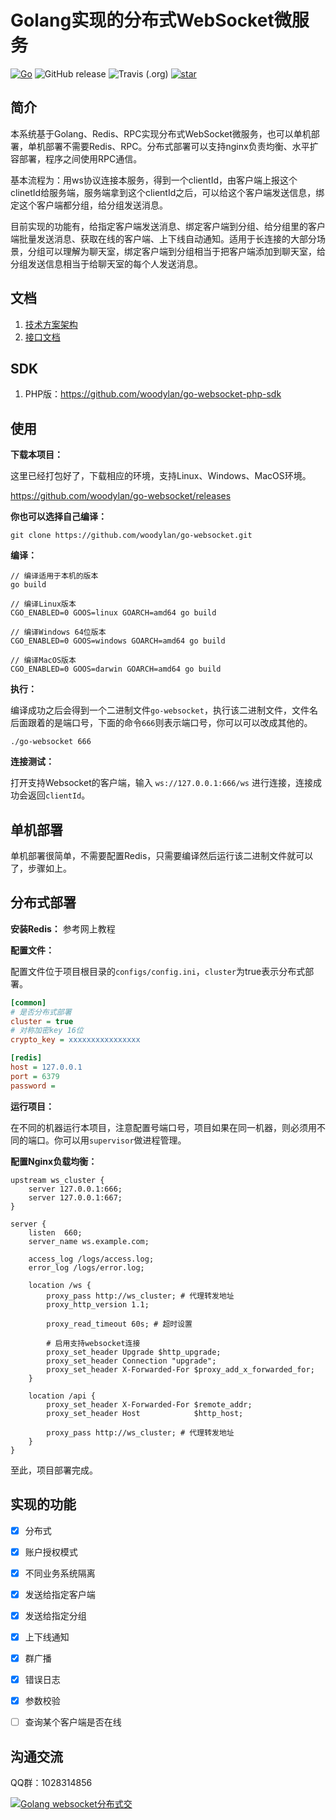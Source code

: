 # Golang实现的分布式WebSocket微服务

[![Go](https://img.shields.io/badge/Go-1.13-blue.svg)](https://golang.google.cn)
![GitHub release](https://img.shields.io/github/v/release/woodylan/go-websocket)
![Travis (.org)](https://api.travis-ci.com/woodylan/go-websocket.svg?branch=master)
[![star](https://img.shields.io/github/stars/woodylan/go-websocket?style=social)](https://github.com/woodylan/go-websocket/stargazers)

## 简介

本系统基于Golang、Redis、RPC实现分布式WebSocket微服务，也可以单机部署，单机部署不需要Redis、RPC。分布式部署可以支持nginx负责均衡、水平扩容部署，程序之间使用RPC通信。

基本流程为：用ws协议连接本服务，得到一个clientId，由客户端上报这个clinetId给服务端，服务端拿到这个clientId之后，可以给这个客户端发送信息，绑定这个客户端都分组，给分组发送消息。

目前实现的功能有，给指定客户端发送消息、绑定客户端到分组、给分组里的客户端批量发送消息、获取在线的客户端、上下线自动通知。适用于长连接的大部分场景，分组可以理解为聊天室，绑定客户端到分组相当于把客户端添加到聊天室，给分组发送信息相当于给聊天室的每个人发送消息。



## 文档

1. [技术方案架构](docs/introduction.md)
2. [接口文档](docs/api.md)



## SDK

1. PHP版：https://github.com/woodylan/go-websocket-php-sdk




## 使用

**下载本项目：**

这里已经打包好了，下载相应的环境，支持Linux、Windows、MacOS环境。

<https://github.com/woodylan/go-websocket/releases>

**你也可以选择自己编译：**

```shell
git clone https://github.com/woodylan/go-websocket.git
```

**编译：**

```shell
// 编译适用于本机的版本
go build

// 编译Linux版本
CGO_ENABLED=0 GOOS=linux GOARCH=amd64 go build

// 编译Windows 64位版本
CGO_ENABLED=0 GOOS=windows GOARCH=amd64 go build

// 编译MacOS版本
CGO_ENABLED=0 GOOS=darwin GOARCH=amd64 go build
```

**执行：**

编译成功之后会得到一个二进制文件`go-websocket`，执行该二进制文件，文件名后面跟着的是端口号，下面的命令`666`则表示端口号，你可以可以改成其他的。

```shell
./go-websocket 666
```

**连接测试：**

打开支持Websocket的客户端，输入 `ws://127.0.0.1:666/ws` 进行连接，连接成功会返回`clientId`。



## 单机部署

单机部署很简单，不需要配置Redis，只需要编译然后运行该二进制文件就可以了，步骤如上。



## 分布式部署

**安装Redis：** 参考网上教程



**配置文件：**

配置文件位于项目根目录的`configs/config.ini`，`cluster`为true表示分布式部署。

```ini
[common]
# 是否分布式部署
cluster = true
# 对称加密key 16位
crypto_key = xxxxxxxxxxxxxxxx

[redis]
host = 127.0.0.1
port = 6379
password =
```

**运行项目：**

在不同的机器运行本项目，注意配置号端口号，项目如果在同一机器，则必须用不同的端口。你可以用`supervisor`做进程管理。

**配置Nginx负载均衡：**

```nginx
upstream ws_cluster {
    server 127.0.0.1:666;
    server 127.0.0.1:667;
}

server {
    listen  660;
    server_name ws.example.com;

    access_log /logs/access.log;
    error_log /logs/error.log;
    
    location /ws {
        proxy_pass http://ws_cluster; # 代理转发地址
        proxy_http_version 1.1;

        proxy_read_timeout 60s; # 超时设置

        # 启用支持websocket连接
        proxy_set_header Upgrade $http_upgrade;
        proxy_set_header Connection "upgrade";
        proxy_set_header X-Forwarded-For $proxy_add_x_forwarded_for;
    }

    location /api {
        proxy_set_header X-Forwarded-For $remote_addr;
        proxy_set_header Host            $http_host;

        proxy_pass http://ws_cluster; # 代理转发地址
    }
}
```

至此，项目部署完成。




## 实现的功能

- [x] 分布式
- [x] 账户授权模式
- [x] 不同业务系统隔离
- [x] 发送给指定客户端
- [x] 发送给指定分组
- [x] 上下线通知
- [x] 群广播
- [x] 错误日志
- [x] 参数校验
- [ ] 查询某个客户端是否在线



## 沟通交流
QQ群：1028314856

<a target="_blank" href="//shang.qq.com/wpa/qunwpa?idkey=adbd35a10f2c25bd765a7830d17579f6e645634d22151b6d480d1b05026125e9">
<img border="0" src="http://pub.idqqimg.com/wpa/images/group.png" alt="Golang websocket分布式交" title="gorose-orm"></a>